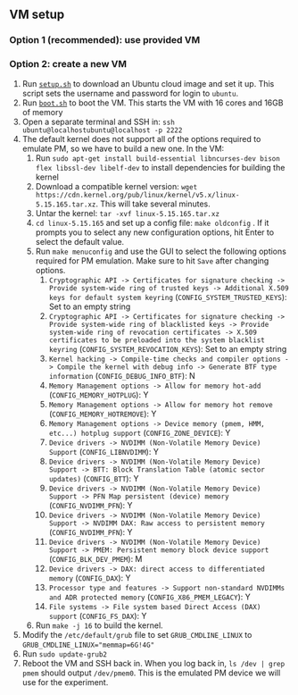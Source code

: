 ## VM setup

### Option 1 (recommended): use provided VM

### Option 2: create a new VM

1. Run [`setup.sh`](http://setup.sh) to download an Ubuntu cloud image and set it up. This script sets the username and password for login to `ubuntu`.
2. Run [`boot.sh`](http://boot.sh) to boot the VM. This starts the VM with 16 cores and 16GB of memory
3. Open a separate terminal and SSH in: `ssh ubuntu@localhostubuntu@localhost -p 2222`
4. The default kernel does not support all of the options required to emulate PM, so we have to build a new one. In the VM:
    1. Run `sudo apt-get install build-essential libncurses-dev bison flex libssl-dev libelf-dev` to install dependencies for building the kernel
    2. Download a compatible kernel version: `wget https://cdn.kernel.org/pub/linux/kernel/v5.x/linux-5.15.165.tar.xz`. This will take several minutes.
    3. Untar the kernel: `tar -xvf linux-5.15.165.tar.xz`
    4. `cd linux-5.15.165` and set up a config file: `make oldconfig` . If it prompts you to select any new configuration options, hit Enter to select the default value.
    5. Run `make menuconfig` and use the GUI to select the following options required for PM emulation. Make sure to hit `Save` after changing options.
        1. `Cryptographic API -> Certificates for signature checking -> Provide system-wide ring of trusted keys -> Additional X.509 keys for default system keyring`  (`CONFIG_SYSTEM_TRUSTED_KEYS`): Set to an empty string
        2. `Cryptographic API -> Certificates for signature checking -> Provide system-wide ring of blacklisted keys -> Provide system-wide ring of revocation certificates -> X.509 certificates to be preloaded into the system blacklist keyring`   (`CONFIG_SYSTEM_REVOCATION_KEYS`): Set to an empty string
        3. `Kernel hacking -> Compile-time checks and compiler options -> Compile the kernel with debug info -> Generate BTF type information` (`CONFIG_DEBUG_INFO_BTF`): N
        4. `Memory Management options -> Allow for memory hot-add` (`CONFIG_MEMORY_HOTPLUG`): Y
        5. `Memory Management options -> Allow for memory hot remove` (`CONFIG_MEMORY_HOTREMOVE`): Y
        6. `Memory Management options -> Device memory (pmem, HMM, etc...) hotplug support` (`CONFIG_ZONE_DEVICE`): Y
        7. `Device drivers -> NVDIMM (Non-Volatile Memory Device) Support` (`CONFIG_LIBNVDIMM`): Y
        8. `Device drivers -> NVDIMM (Non-Volatile Memory Device) Support -> BTT: Block Translation Table (atomic sector updates)` (`CONFIG_BTT`): Y
        9.  `Device drivers -> NVDIMM (Non-Volatile Memory Device) Support -> PFN Map persistent (device) memory` (`CONFIG_NVDIMM_PFN`): Y
        10. `Device drivers -> NVDIMM (Non-Volatile Memory Device) Support -> NVDIMM DAX: Raw access to persistent memory` (`CONFIG_NVDIMM_PFN`): Y
        11. `Device drivers -> NVDIMM (Non-Volatile Memory Device) Support -> PMEM: Persistent memory block device support` (`CONFIG_BLK_DEV_PMEM`): M
        12. `Device drivers -> DAX: direct access to differentiated memory` (`CONFIG_DAX`): Y
        13. `Processor type and features -> Support non-standard NVDIMMs and ADR protected memory` (`CONFIG_X86_PMEM_LEGACY`): Y
        14. `File systems -> File system based Direct Access (DAX) support` (`CONFIG_FS_DAX`): Y
    6. Run `make -j 16` to build the kernel. 
5. Modify the `/etc/default/grub` file to set `GRUB_CMDLINE_LINUX` to `GRUB_CMDLINE_LINUX="memmap=6G!4G"`
6. Run `sudo update-grub2`
7. Reboot the VM and SSH back in. When you log back in, `ls /dev | grep pmem` should output `/dev/pmem0`. This is the emulated PM device we will use for the experiment.